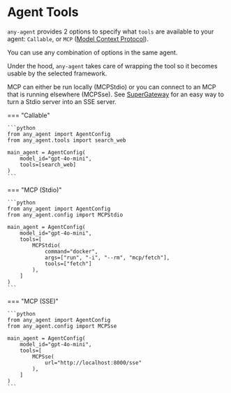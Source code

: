# Agent Tools

`any-agent` provides 2 options to specify what `tools` are available to your agent: `Callable`, or `MCP` ([Model Context Protocol](https://modelcontextprotocol.io/introduction)).

You can use any combination of options in the same agent.

Under the hood, `any-agent` takes care of wrapping the
tool so it becomes usable by the selected framework.

MCP can either be run locally (MCPStdio) or you can connect to an MCP that is running elsewhere (MCPSse).
See [SuperGateway](https://github.com/supercorp-ai/supergateway) for an easy way to turn a Stdio server into an SSE server.

=== "Callable"

    ```python
    from any_agent import AgentConfig
    from any_agent.tools import search_web

    main_agent = AgentConfig(
        model_id="gpt-4o-mini",
        tools=[search_web]
    )
    ```

=== "MCP (Stdio)"

    ```python
    from any_agent import AgentConfig
    from any_agent.config import MCPStdio

    main_agent = AgentConfig(
        model_id="gpt-4o-mini",
        tools=[
            MCPStdio(
                command="docker",
                args=["run", "-i", "--rm", "mcp/fetch"],
                tools=["fetch"]
            ),
        ]
    )
    ```

=== "MCP (SSE)"

    ```python
    from any_agent import AgentConfig
    from any_agent.config import MCPSse

    main_agent = AgentConfig(
        model_id="gpt-4o-mini",
        tools=[
            MCPSse(
                url="http://localhost:8000/sse"
            ),
        ]
    )
    ```
